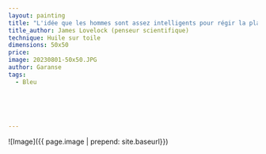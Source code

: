 ```yaml
---
layout: painting
title: "L'idée que les hommes sont assez intelligents pour régir la planète témoigne d'un orgueil démesuré."   
title_author: James Lovelock (penseur scientifique)
technique: Huile sur toile
dimensions: 50x50
price:
image: 20230801-50x50.JPG
author: Garanse
tags:
  - Bleu
  
 
  
  
  
---
```

![Image]({{ page.image | prepend: site.baseurl}})

